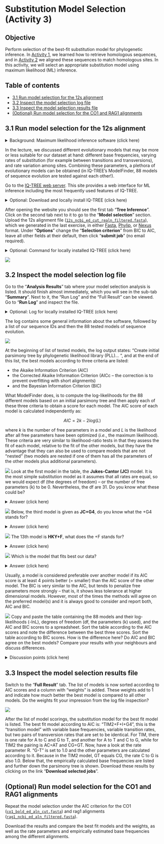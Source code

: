 # Substitution Model Selection (Activity 3)

## Objective

Perform selection of the best-fit substitution model for phylogenetic inference.  In [Activity 1](../dataset_compilation/README.md), we learned how to retrieve homologous sequences, and in [Activity 2](../multiple_sequence_alignment/README.md) we aligned these sequences to match homologous sites. In this activity, we will select an appropriate substitution model using maximum likelihood (ML) inference.
 

## Table of contents

* [3.1 Run model selection for the 12s alignment](#model_12s)
* [3.2 Inspect the model selection log file](#log_12s)
* [3.3 Inspect the model selection results file](#results_12s)
* [(Optional) Run model selection for the CO1 and RAG1 alignments](#model_co1_rag)


<a name="model_12s"></a>
## 3.1 Run model selection for the 12s alignment

 <details>
  <summary>Background: Maximum likelihood inference software (click here)</summary>  
  
--------

One of the earliest programs for phylogenetic analysis is the software [PAUP*](http://phylosolutions.com/paup-test/) by Dave Swofford that you used on the first course day. It was developed in the late 80s and has traditionally been one of the most frequently used and cited phylogenetic programs. However, the continuous advancing of sequencing technologies has led to a massive growth of datasets, promoting the development of newer and faster tools for phylogenetic inference. These include for example: [PhyML](http://atgc.lirmm.fr/phyml) ([Guindon and Gascuel, 2003](https://doi.org/10.1080/10635150390235520)) and [RAxML](https://cme.h-its.org/exelixis/web/software/raxml/index.html) ([Stamatakis, 2006](https://doi.org/10.1093/bioinformatics/btl446)).  

In this Activity, we will make use of one of the latest of these developments, the software [IQ-TREE](http://iqtree.cibiv.univie.ac.at) ([Nguyen et al., 2015](https://doi.org/10.1093/molbev/msu300)). IQ-TREE takes advantage of an optimized implementation of the likelihood functions for better computational efficiency while yielding comparable or even better phylogenetic estimations. All programs listed above are also available on web-servers, but only PhyML and IQ-TREE include an automated substitution-model selection step, using SMS ([Lefort et al., 2017](https://doi.org/10.1093/molbev/msx149)) and ModelFinder ([Kalyaanamoorthy et al., 2017](https://doi.org/10.1038/nmeth.4285)), respectively. Finally, for IQ-TREE a very detailed and user-friendly [manual](http://www.iqtree.org/doc/) is available. 

--------
</details>

In the lecture, we discussed different evolutionary models that may be more or less suitable for our dataset at hand: different base frequencies, varying rates of substitution (for example between transitions and transversions), and rate variation among sites. Combining these parameters, a plethora of evolutionary models can be obtained (in IQ-TREE’s ModelFinder, 88 models of sequence evolution are tested against each other!).

Go to the [IQ-TREE web server](http://iqtree.cibiv.univie.ac.at). This site provides a web interface for ML inference including the most frequently used features of IQ-TREE. 

 <details>
  <summary>Optional: Download and locally install IQ-TREE (click here)</summary>  
  
--------

In case the web server is busy or you plan to use IQ-TREE for your future own work, you may also download and locally install [IQ-TREE (version 1.6.12)](http://www.iqtree.org/#download).

--------
</details>

After opening the website you should see the first tab “**Tree Inference**”. Click on the second tab next to it to go to the “**Model selection**” section. Upload the 12s alignment file ([`12s_ncbi_ed_cut_realn_filtered.fasta`](../multiple_sequence_alignment/res/12s_ncbi_ed_cut_realn_filtered.fasta)), which we generated in the last exercise, in either [Fasta](../multiple_sequence_alignment/res/12s_ncbi_ed_cut_realn_filtered.fasta), [Phylip](../multiple_sequence_alignment/res/12s_ncbi_ed_cut_realn_filtered.phy), or [Nexus](../multiple_sequence_alignment/res/12s_ncbi_ed_cut_realn_filtered.nex) format. Under “**Options**” change the “**Selection criterion**” from BIC to AIC, leave all other fields at their default, then click “**submit job**” (no email required).

<details>
  <summary>Optional: Command for locally installed IQ-TREE (click here)</summary>

--------

`PATH/TO/iqtree -s PATH/TO/12s_ncbi_ed_cut_realn_filtered.fasta -m MF -AIC`

--------
</details>

<kbd>![](./img/iqtree_001.png)</kbd>


<a name="log_12s"></a>
## 3.2 Inspect the model selection log file

Go to the “**Analysis Results**” tab where your model selection analysis is listed. It should finish almost immediately, which you will see in the sub-tab “**Summary**”. Next to it, the “Run Log” and the “Full Result” can be viewed. Go to “**Run Log**” and inspect the file.

<details>
  <summary>Optional: Log for locally installed IQ-TREE (click here)</summary>

--------

This is equal to the `.log` file if you ran IQ-TREE on your computer.

--------
</details>

The log contains some general information about the software, followed by a list of our sequence IDs and then the 88 tested models of sequence evolution. 

<kbd>![](./img/iqtree_002.png)</kbd>

At the beginning of list of tested models, the log output states: “Create initial parsimony tree by phylogenetic likelihood library (PLL)... “, and at the end of this list, the best models according to three criteria are listed: 

* the Akaike Information Criterion (AIC)
* the Corrected Akaike Information Criterion (AICc – the correction is to prevent overfitting with short alignments)
* and the Bayesian Information Criterion (BIC)

What ModelFinder does, is to compute the log-likelihoods for the 88 different models based on an initial parsimony tree and then apply each of these three criteria to obtain a score for each model. The AIC score of each model is calculated independently as:
```math
AIC = 2 k -2 log(L)
```
where $k$ is the number of free parameters in a model and $L$ is the likelihood after all free parameters have been optimized (*i.e.*, the maximum likelihood).
These criteria are very similar to likelihood-ratio tests in that they assess the fit of each model, relative to the fit of the other models, but they have the advantage that they can also be used to compare models that are not “nested” (two models are nested if one of them has all the parameters of the other models plus additional parameters).

![](../img/question_icon.png) Look at the first model in the table, the **Jukes-Cantor (JC)** model. It is the most simple substitution model as it assumes that all rates are equal, so we would expect df (the degrees of freedom) – or the number of free parameters (k) to be 0. Nevertheless, the df are 31. Do you know what these could be?

<details>
  <summary>Answer (click here)</summary>

--------

These are the branch lengths, the substitutions that have accumulated over time between the nodes in a phylogeny. Because we have 17 species, there are 2 x 17 - 3 = 31 branches in an unrooted phylogeny.

--------
</details>

![](../img/question_icon.png) Below, the third model is given as **JC+G4**, do you know what the +G4 stands for?

<details>
  <summary>Answer (click here)</summary>

--------

This is the gamma model of rate variation with four categories of rate multipliers.

--------
</details>

![](../img/question_icon.png) The 13th model is **HKY+F**, what does the +F stands for?

<details>
  <summary>Answer (click here)</summary>

--------

The HKY model assumes different rates between transitions and transversions, the +F indicates that base frequencies are also estimated with this model.

--------
</details>

![](../img/question_icon.png) Which is the model that fits best our data? 

<details>
  <summary>Answer (click here)</summary>

--------

Best-fit model: TIM2+F+I+G4 chosen according to AIC. If it is a model that you do not know, you may look up its assumptions in the [IQ-TREE manual](http://www.iqtree.org/doc/Substitution-Models), but see also 3.3 below.


--------
</details>

Usually, a model is considered preferable over another model if its AIC score is at least 4 points better (= smaller) than the AIC score of the other model. 
The BIC is very similar to the AIC, but tends to penalize free parameters more strongly – that is, it shows less tolerance at higher dimensional models. However, most of the times the methods will agree on the preferred model(s) and it is always good to consider and report both, AIC and BIC.

![](../img/discussion_icon.png) Copy and paste the table containing the 88 models and their log-likelihoods (-lnL), degrees of freedom (df, the parameters (k) used), and the AIC and BIC scores to a spreadsheet. Sort the table according to the AIC scores and note the difference between the best three scores. Sort the table according to BIC scores. How is the difference here? Do AIC and BIC agree on the best models? Compare your results with your neighbours and discuss differences.

<details>
  <summary>Discussion points (click here)</summary>

--------

* best models according to AIC 
* best models according to BIC
* stochasticity

--------
</details>


<a name="results_12s"></a>
## 3.3 Inspect the model selection results file

Switch to the “**Full Result**” tab. The list of models is now sorted according to AIC scores and a column with “weights” is added. These weights add to 1 and indicate how much better the best model is compared to all other models. Do the weights fit your impression from the log file inspection?  

<kbd>![](./img/iqtree_003.png)</kbd>

After the list of model scorings, the substitution model for the best fit model is listed. The best fit model according to AIC is: “TIM2+F+I+G4”, this is the “transition model” with variable base frequencies, variable transition rates, but two pairs of transversion rates that are set to be identical. For TIM, there is one rate for A to C and G to T, and another for A to T and C to G, while for TIM2 the pairing is AC=AT and CG=GT. Now, have a look at the rate parameter R. “G-T” is set to 1.0 and the other parameters are calculated according to it. Because in the TIM2 model, GT equals CG, the rate C to G is also 1.0. Below that, the empirically calculated base frequencies are listed and further down the parsimony tree is shown.
Download these results by clicking on the link “**Download selected jobs**”.


<a name="model_co1_rag"></a>
## (Optional) Run model selection for the CO1 and RAG1 alignments

Repeat the model selection under the AIC criterion for the CO1 ([`co1_bold_ed_aln_cut.fasta`](../multiple_sequence_alignment/res/co1_bold_ed_aln_cut.fasta)) and rag1 alignments ([`rag1_ncbi_ed_aln_filtered.fasta`](../multiple_sequence_alignment/res/rag1_ncbi_ed_aln_filtered.fasta)).

Download the results and compare the best fit models and the weights, as well as the rate parameters and empirically estimated base frequencies among the different alignments.
